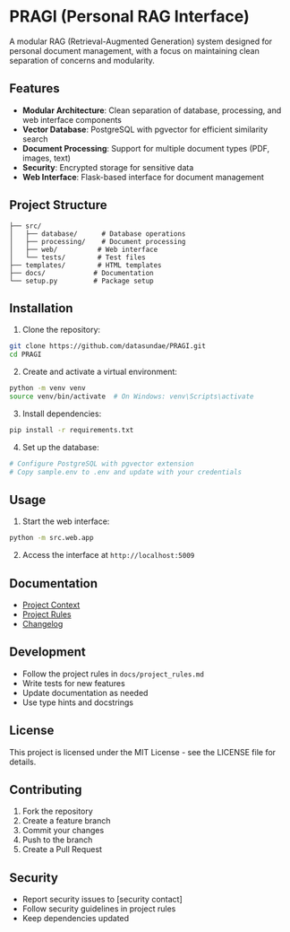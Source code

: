 # PRAGI (Personal RAG Interface)

A modular RAG (Retrieval-Augmented Generation) system designed for personal document management, with a focus on maintaining clean separation of concerns and modularity.

## Features

- **Modular Architecture**: Clean separation of database, processing, and web interface components
- **Vector Database**: PostgreSQL with pgvector for efficient similarity search
- **Document Processing**: Support for multiple document types (PDF, images, text)
- **Security**: Encrypted storage for sensitive data
- **Web Interface**: Flask-based interface for document management

## Project Structure

```
├── src/
│   ├── database/      # Database operations
│   ├── processing/    # Document processing
│   ├── web/          # Web interface
│   └── tests/        # Test files
├── templates/        # HTML templates
├── docs/            # Documentation
└── setup.py         # Package setup
```

## Installation

1. Clone the repository:
```bash
git clone https://github.com/datasundae/PRAGI.git
cd PRAGI
```

2. Create and activate a virtual environment:
```bash
python -m venv venv
source venv/bin/activate  # On Windows: venv\Scripts\activate
```

3. Install dependencies:
```bash
pip install -r requirements.txt
```

4. Set up the database:
```bash
# Configure PostgreSQL with pgvector extension
# Copy sample.env to .env and update with your credentials
```

## Usage

1. Start the web interface:
```bash
python -m src.web.app
```

2. Access the interface at `http://localhost:5009`

## Documentation

- [Project Context](docs/project_context.md)
- [Project Rules](docs/project_rules.md)
- [Changelog](docs/CHANGELOG.md)

## Development

- Follow the project rules in `docs/project_rules.md`
- Write tests for new features
- Update documentation as needed
- Use type hints and docstrings

## License

This project is licensed under the MIT License - see the LICENSE file for details.

## Contributing

1. Fork the repository
2. Create a feature branch
3. Commit your changes
4. Push to the branch
5. Create a Pull Request

## Security

- Report security issues to [security contact]
- Follow security guidelines in project rules
- Keep dependencies updated 